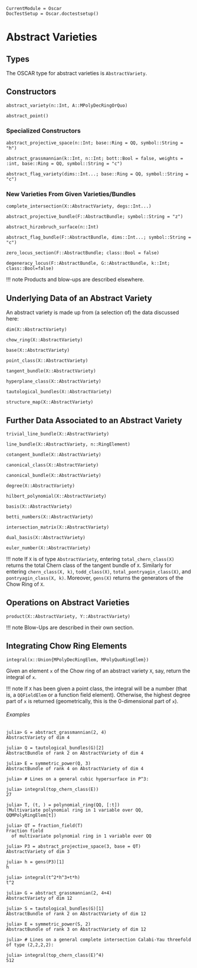 ```@meta
CurrentModule = Oscar
DocTestSetup = Oscar.doctestsetup()
```

# Abstract Varieties

## Types

The OSCAR type for abstract varieties is `AbstractVariety`.

## Constructors

```@docs
abstract_variety(n::Int, A::MPolyDecRingOrQuo)
```

```@docs
abstract_point()
```

### Specialized Constructors

```@docs
abstract_projective_space(n::Int; base::Ring = QQ, symbol::String = "h")
```

```@docs
abstract_grassmannian(k::Int, n::Int; bott::Bool = false, weights = :int, base::Ring = QQ, symbol::String = "c")
```

```@docs 
abstract_flag_variety(dims::Int...; base::Ring = QQ, symbol::String = "c")
```

### New Varieties From Given Varieties/Bundles

```@docs
complete_intersection(X::AbstractVariety, degs::Int...)
```

```@docs
abstract_projective_bundle(F::AbstractBundle; symbol::String = "z")
```

```@docs
abstract_hirzebruch_surface(n::Int)
```

```@docs
abstract_flag_bundle(F::AbstractBundle, dims::Int...; symbol::String = "c")
```

```@docs
zero_locus_section(F::AbstractBundle; class::Bool = false)
```

```@docs
degeneracy_locus(F::AbstractBundle, G::AbstractBundle, k::Int; class::Bool=false)
```

!!! note
    Products and blow-ups are described elsewhere.

## Underlying Data of an Abstract Variety

An abstract variety is made up from (a selection of) the data discussed here:

```@docs
dim(X::AbstractVariety)
```

```@docs
chow_ring(X::AbstractVariety)
```

```@docs
base(X::AbstractVariety)
```

```@docs
point_class(X::AbstractVariety)
```

```@docs
tangent_bundle(X::AbstractVariety)
```

```@docs
hyperplane_class(X::AbstractVariety)
```

```@docs
tautological_bundles(X::AbstractVariety)
```

```@docs
structure_map(X::AbstractVariety)
```

## Further Data Associated to an Abstract Variety


```@docs
trivial_line_bundle(X::AbstractVariety)
```

```@docs
line_bundle(X::AbstractVariety, n::RingElement)
```

```@docs
cotangent_bundle(X::AbstractVariety)
```

```@docs
canonical_class(X::AbstractVariety)
```

```@docs
canonical_bundle(X::AbstractVariety)
```

```@docs
degree(X::AbstractVariety)
```

```@docs
hilbert_polynomial(X::AbstractVariety)
```

```@docs
basis(X::AbstractVariety)
```

```@docs
betti_numbers(X::AbstractVariety)
```

```@docs
intersection_matrix(X::AbstractVariety)
```

```@docs
dual_basis(X::AbstractVariety)
```

```@docs
euler_number(X::AbstractVariety)
```

!!! note
    If `X` is of type `AbstractVariety`, entering `total_chern_class(X)` returns the total Chern class of the tangent bundle of `X`.
    Similarly for entering `chern_class(X, k)`,  `todd_class(X)`, `total_pontryagin_class(X)`, and `pontryagin_class(X, k)`.
    Moreover, `gens(X)` returns the generators of the Chow Ring of `X`.

## Operations on Abstract Varieties

```@docs
product(X::AbstractVariety, Y::AbstractVariety)
```

!!! note
    Blow-Ups are described in their own section.

## Integrating Chow Ring Elements

```@julia
integral(x::Union{MPolyDecRingElem, MPolyQuoRingElem})
```

Given an element `x` of the Chow ring of an abstract variety `X`, say, return the integral of `x`.

!!! note
    If `X` has been given a point class, the integral will be a number (that is, a `QQFieldElem` or a function field element). Otherwise, the highest
    degree part of `x` is returned (geometrically, this is the 0-dimensional part of `x`).

###### Examples

```jldoctest
julia> G = abstract_grassmannian(2, 4)
AbstractVariety of dim 4

julia> Q = tautological_bundles(G)[2]
AbstractBundle of rank 2 on AbstractVariety of dim 4

julia> E = symmetric_power(Q, 3)
AbstractBundle of rank 4 on AbstractVariety of dim 4

julia> # Lines on a general cubic hypersurface in P^3:

julia> integral(top_chern_class(E))
27

```

```jldoctest
julia> T, (t, ) = polynomial_ring(QQ, [:t])
(Multivariate polynomial ring in 1 variable over QQ, QQMPolyRingElem[t])

julia> QT = fraction_field(T)
Fraction field
  of multivariate polynomial ring in 1 variable over QQ

julia> P3 = abstract_projective_space(3, base = QT)
AbstractVariety of dim 3

julia> h = gens(P3)[1]
h

julia> integral(t^2*h^3+t*h)
t^2

```

```jldoctest
julia> G = abstract_grassmannian(2, 4+4)
AbstractVariety of dim 12

julia> S = tautological_bundles(G)[1]
AbstractBundle of rank 2 on AbstractVariety of dim 12

julia> E = symmetric_power(S, 2)
AbstractBundle of rank 3 on AbstractVariety of dim 12

julia> # Lines on a general complete intersection Calabi-Yau threefold of type (2,2,2,2):

julia> integral(top_chern_class(E)^4)
512

```

